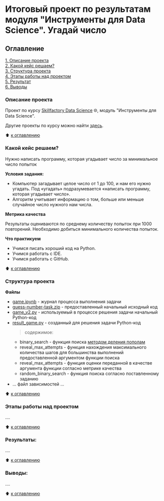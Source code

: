 # Итоговый проект по результатам модуля "Инструменты для Data Science". Угадай число

## Оглавление  
[1. Описание проекта](#Описание-проекта)  
[2. Какой кейс решаем?](#Какой-кейс-решаем)  
[3. Структура проекта](#структура-проекта)  
[4. Этапы работы над проектом](#Этапы-работы-над-проектом)  
[5. Результат](#Результат)  
[6. Выводы](#Выводы)  


### Описание проекта

Проект по курсу [Skillfactory Data Science](https://skillfactory.ru/data-scientist-pro) 🌐, модуль "Инструменты для Data Science".

Другие проекты по курсу можно найти [здесь](/../../../../DS-PRO-PIT/ds_pro_work).

:arrow_up: [к оглавлению](#Оглавление)


### Какой кейс решаем?

Нужно написать программу, которая угадывает число за минимальное число попыток

**Условия задания:**
- Компьютер загадывает целое число от 1 до 100, и нам его нужно угадать. Под «угадать» подразумевается «написать программу, которая угадывает число».
- Алгоритм учитывает информацию о том, больше или меньше случайное число нужного нам числа.

**Метрика качества**

Результаты оцениваются по среднему количеству попыток при 1000 повторений. Необходимо добиться минимального количества попыток. 

**Что практикуем**
- Учимся писать хороший код на Python.
- Учимся работать с IDE.
- Учимся работать с GitHub.

:arrow_up: [к оглавлению](#Оглавление)


### Структура проекта

**Файлы**
- [game.ipynb](game.ipynb) - журнал процесса выполнения задачи
- [guess-number-task.zip](guess-number-task.zip) - предоставленный начальный исходный код
- [game_v2.py](game_v2.py) - используемый в процессе решения задачи начальный Python-код
- [result_game.py](result_game.py) - созданный для решения задачи Python-код
  > содержимое:
  - binary_search - функция поиска [методом деления пополам](https://ru.wikipedia.org/wiki/Двоичный_поиск)
  - reveal_max_attempts - функция нахождения максимального количества шагов для большинства выполнений предоставленной аргументом функции поиска
  - reveal_max_attempts - функция оценки переданной в качестве аргумента функции согласно метрике качества
  - random_binary_search - функция поиска согласно поставленному заданию
- ... файл зависимостей ...

:arrow_up: [к оглавлению](#Оглавление)


### Этапы работы над проектом  
....

:arrow_up: [к оглавлению](#Оглавление)


### Результаты:  
....

:arrow_up: [к оглавлению](#Оглавление)


### Выводы:  
....

:arrow_up: [к оглавлению](#Оглавление)
